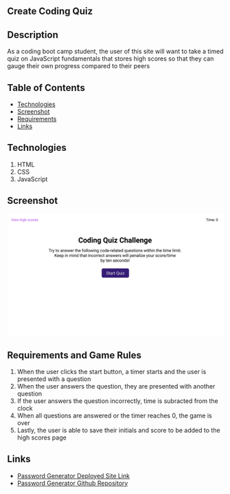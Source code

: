 ## Create Coding Quiz
## Description
As a coding boot camp student, the user of this site will want to take a timed quiz on JavaScript fundamentals that stores high scores so that they can gauge their own progress compared to their peers

## Table of Contents
* [Technologies](#technologies)
* [Screenshot](#screenshot)
* [Requirements](#requirements)
* [Links](#links)


## Technologies
1. HTML
2. CSS
3. JavaScript


## Screenshot
![Screenshot](./assets/images/04-web-apis-homework-demo.gif)

## Requirements and Game Rules
1. When the user clicks the start button, a timer starts and the user is presented with a question
2. When the user answers the question, they are presented with another question
3. If the user answers the question incorrectly, time is subracted from the clock
4. When all questions are answered or the timer reaches 0, the game is over
4. Lastly, the user is able to save their initials and score to be added to the high scores page

## Links
* [Password Generator Deployed Site Link]() 
* [Password Generator Github Repository]()